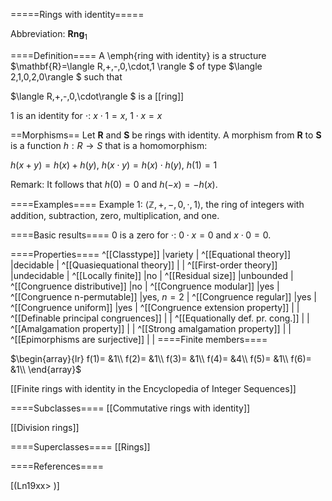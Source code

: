 =====Rings with identity=====

Abbreviation: **Rng**$_1$


====Definition====
A \emph{ring with identity} is a structure $\mathbf{R}=\langle R,+,-,0,\cdot,1
\rangle $ of type $\langle 2,1,0,2,0\rangle $ such that


$\langle R,+,-,0,\cdot\rangle $ is a [[ring]]


$1$ is an identity for $\cdot$:  $x\cdot 1=x$, $1\cdot x=x$

==Morphisms==
Let $\mathbf{R}$ and $\mathbf{S}$ be rings with identity. A morphism from $\mathbf{R}$
to $\mathbf{S}$ is a function $h:R\rightarrow S$ that is a homomorphism: 

$h(x+y)=h(x)+h(y)$, $h(x\cdot y)=h(x)\cdot h(y)$, $h(1)=1$

Remark: 
It follows that $h(0)=0$ and $h(-x)=-h(x)$.

====Examples====
Example 1: $\langle\mathbb{Z},+,-,0,\cdot,1\rangle$, the ring of integers with addition, subtraction, zero, multiplication, and one.


====Basic results====
$0$ is a zero for $\cdot$: $0\cdot x=0$ and $x\cdot 0=0$.

====Properties====
^[[Classtype]]  |variety |
^[[Equational theory]]  |decidable |
^[[Quasiequational theory]]  | |
^[[First-order theory]]  |undecidable |
^[[Locally finite]]  |no |
^[[Residual size]]  |unbounded |
^[[Congruence distributive]]  |no |
^[[Congruence modular]]  |yes |
^[[Congruence n-permutable]]  |yes, $n=2$ |
^[[Congruence regular]]  |yes |
^[[Congruence uniform]]  |yes |
^[[Congruence extension property]]  | |
^[[Definable principal congruences]]  | |
^[[Equationally def. pr. cong.]]  | |
^[[Amalgamation property]]  | |
^[[Strong amalgamation property]]  | |
^[[Epimorphisms are surjective]]  | |
====Finite members====

$\begin{array}{lr}
f(1)= &1\\
f(2)= &1\\
f(3)= &1\\
f(4)= &4\\
f(5)= &1\\
f(6)= &1\\
\end{array}$

[[Finite rings with identity in the Encyclopedia of Integer Sequences]]


====Subclasses====
[[Commutative rings with identity]] 

[[Division rings]] 

====Superclasses====
[[Rings]] 


====References====

[(Ln19xx>
)]